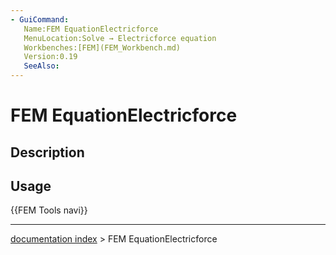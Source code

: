 ```yaml
---
- GuiCommand:
   Name:FEM EquationElectricforce
   MenuLocation:Solve → Electricforce equation
   Workbenches:[FEM](FEM_Workbench.md)
   Version:0.19
   SeeAlso:
---
```


# FEM EquationElectricforce

## Description

## Usage




 {{FEM Tools navi}}

---
[documentation index](../README.md) > FEM EquationElectricforce

